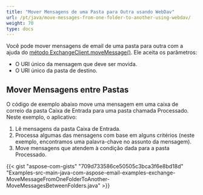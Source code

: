```yaml
---
title: "Mover Mensagens de uma Pasta para Outra usando WebDav"
url: /pt/java/move-messages-from-one-folder-to-another-using-webdav/
weight: 70
type: docs
---
```


Você pode mover mensagens de email de uma pasta para outra com a ajuda do [método ExchangeClient.moveMessage()](https://apireference.aspose.com/email/java/com.aspose.email/ExchangeClient#moveMessage\(com.aspose.email.ExchangeMessageInfo,%20java.lang.String\)). Ele aceita os parâmetros:

- O URI único da mensagem que deve ser movida.
- O URI único da pasta de destino.
## **Mover Mensagens entre Pastas**
O código de exemplo abaixo move uma mensagem em uma caixa de correio da pasta Caixa de Entrada para uma pasta chamada Processado. Neste exemplo, o aplicativo:

1. Lê mensagens da pasta Caixa de Entrada.
1. Processa algumas das mensagens com base em alguns critérios (neste exemplo, encontramos uma palavra-chave no assunto da mensagem).
1. Move mensagens que atendem à condição dada para a pasta Processado.

{{< gist "aspose-com-gists" "709d733586ce50505c3bca3f6e8bd18d" "Examples-src-main-java-com-aspose-email-examples-exchange-MoveMessageFromOneFolderToAnother-MoveMessagesBetweenFolders.java" >}}